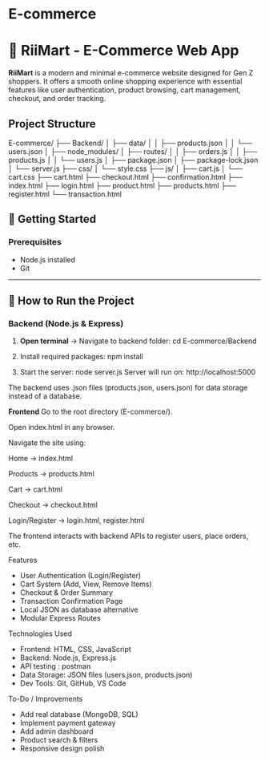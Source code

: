 # E-commerce
# 🛒 RiiMart - E-Commerce Web App

**RiiMart** is a modern and minimal e-commerce website designed for Gen Z shoppers. It offers a smooth online shopping experience with essential features like user authentication, product browsing, cart management, checkout, and order tracking.


##  Project Structure

E-commerce/
├── Backend/
│ ├── data/
│ │ ├── products.json
│ │ └── users.json
│ ├── node_modules/
│ ├── routes/
│ │ ├── orders.js
│ │ ├── products.js
│ │ └── users.js
│ ├── package.json
│ ├── package-lock.json
│ └── server.js
├── css/
│ └── style.css
├── js/
│ ├── cart.js
│ └── cart.css
├── cart.html
├── checkout.html
├── confirmation.html
├── index.html
├── login.html
├── product.html
├── products.html
├── register.html
└── transaction.html


## 🚀 Getting Started

### Prerequisites

- Node.js installed
- Git


---

## 🚀 How to Run the Project

###  Backend (Node.js & Express)

1. **Open terminal** → Navigate to backend folder:
   cd E-commerce/Backend
   
2. Install required packages:
     npm install

3. Start the server:
     node server.js
Server will run on: http://localhost:5000

The backend uses .json files (products.json, users.json) for data storage instead of a database.

**Frontend**
Go to the root directory (E-commerce/).

Open index.html in any browser.

Navigate the site using:

Home → index.html

Products → products.html

Cart → cart.html

Checkout → checkout.html

Login/Register → login.html, register.html

The frontend interacts with backend APIs to register users, place orders, etc.

 Features
  * User Authentication (Login/Register)
  * Cart System (Add, View, Remove Items)
  * Checkout & Order Summary
  * Transaction Confirmation Page
  * Local JSON as database alternative
  * Modular Express Routes

Technologies Used
 * Frontend: HTML, CSS, JavaScript
 * Backend: Node.js, Express.js
 * API testing : postman
 * Data Storage: JSON files (users.json, products.json)
 * Dev Tools: Git, GitHub, VS Code

To-Do / Improvements
 * Add real database (MongoDB, SQL)
 * Implement payment gateway
 * Add admin dashboard
 * Product search & filters
 * Responsive design polish

